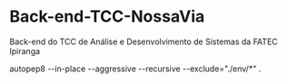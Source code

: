 # Back-end-TCC-NossaVia
Back-end do TCC de Análise e Desenvolvimento de Sistemas da FATEC Ipiranga 

autopep8 --in-place --aggressive --recursive --exclude="./env/*" .